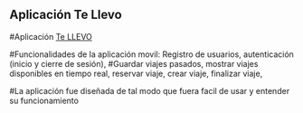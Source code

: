 ## Aplicación Te Llevo
#Aplicación [Te LLEVO](https://github.com/lucaspg04/MiProyecto---copia/releases/tag/v1.0.2)

#Funcionalidades de la aplicación movil: Registro de usuarios, autenticación (inicio y cierre de sesión),
#Guardar viajes pasados, mostrar viajes disponibles en tiempo real, reservar viaje, crear viaje, finalizar viaje,

#La aplicación fue diseñada de tal modo que fuera facil de usar y entender su funcionamiento
